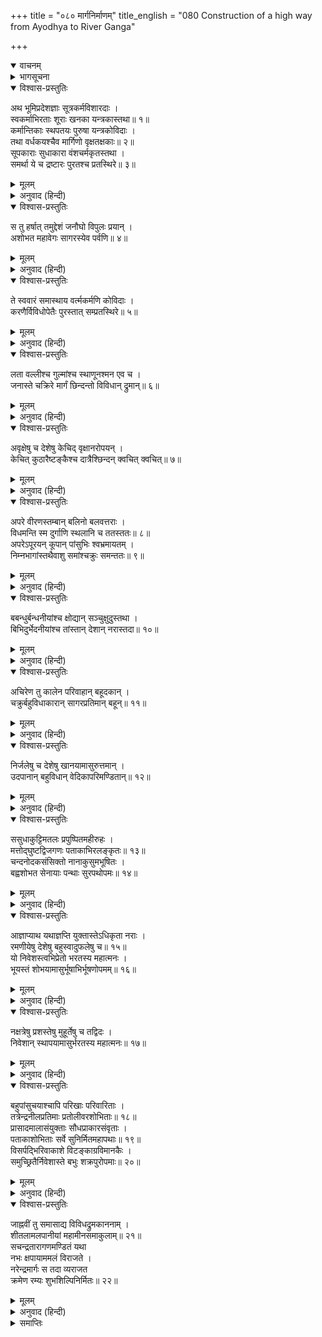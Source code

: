 +++
title = "०८० मार्गनिर्माणम्"
title_english = "080 Construction of a high way from Ayodhya to River Ganga"

+++
<details open><summary>वाचनम्</summary>
<div caption="श्रीराम-हरिसीताराममूर्ति-घनपाठिभ्यां वचनम्" class="audioEmbed" src="https://archive.org/download/Ramayana-recitation-Sriram-harisItArAmamUrti-Ghanapaati-v2/Kanda_2/Kanda_2_AYK-080-Marga_Nirmanam.mp3"></div>
</details>

<details><summary>भागसूचना</summary>

80. अयोध्यासे गङ्गातटतक सुरम्य शिविर और कूप आदिसे युक्त सुखद राजमार्गका निर्माण
</details>

<details open><summary>विश्वास-प्रस्तुतिः</summary>

अथ भूमिप्रदेशज्ञाः सूत्रकर्मविशारदाः ।  
स्वकर्माभिरताः शूराः खनका यन्त्रकास्तथा॥ १॥  
कर्मान्तिकाः स्थपतयः पुरुषा यन्त्रकोविदाः ।  
तथा वर्धकयश्चैव मार्गिणो वृक्षतक्षकाः॥ २॥  
सूपकाराः सुधाकारा वंशचर्मकृतस्तथा ।  
समर्था ये च द्रष्टारः पुरतश्च प्रतस्थिरे॥ ३॥
</details>

<details><summary>मूलम्</summary>

अथ भूमिप्रदेशज्ञाः सूत्रकर्मविशारदाः ।  
स्वकर्माभिरताः शूराः खनका यन्त्रकास्तथा॥ १॥  
कर्मान्तिकाः स्थपतयः पुरुषा यन्त्रकोविदाः ।  
तथा वर्धकयश्चैव मार्गिणो वृक्षतक्षकाः॥ २॥  
सूपकाराः सुधाकारा वंशचर्मकृतस्तथा ।  
समर्था ये च द्रष्टारः पुरतश्च प्रतस्थिरे॥ ३॥
</details>

<details><summary>अनुवाद (हिन्दी)</summary>

तत्पश्चात् ऊँची-नीची एवं सजल-निर्जल भूमिका ज्ञान रखनेवाले, सूत्रकर्म (छावनी आदि बनानेके लिये सूत धारण करने) में कुशल, मार्गकी रक्षा आदि अपने कर्ममें सदा सावधान रहनेवाले शूर-वीर, भूमि खोदने या सुरङ्ग आदि बनानेवाले, नदी आदि पार करनेके लिये तुरंत साधन उपस्थित करनेवाले अथवा जलके प्रवाहको रोकनेवाले वेतनभोगी कारीगर, थवई, रथ और यन्त्र आदि बनानेवाले पुरुष, बढ़ई, मार्गरक्षक, पेड़ काटनेवाले, रसोइये, चूनेसे पोतने आदिका काम करनेवाले, बाँसकी चटाई और सूप आदि बनानेवाले, चमड़ेका चारजामा आदि बनानेवाले तथा रास्तेकी विशेष जानकारी रखनेवाले सामर्थ्यशाली पुरुषोंने पहले प्रस्थान किया॥ १—३॥
</details>

<details open><summary>विश्वास-प्रस्तुतिः</summary>

स तु हर्षात् तमुद्देशं जनौघो विपुलः प्रयान् ।  
अशोभत महावेगः सागरस्येव पर्वणि॥ ४॥
</details>

<details><summary>मूलम्</summary>

स तु हर्षात् तमुद्देशं जनौघो विपुलः प्रयान् ।  
अशोभत महावेगः सागरस्येव पर्वणि॥ ४॥
</details>

<details><summary>अनुवाद (हिन्दी)</summary>

उस समय मार्ग ठीक करनेके लिये एक विशाल जनसमुदाय बड़े हर्षके साथ वनप्रदेशकी ओर अग्रसर हुआ, जो पूर्णिमाके दिन उमड़े हुए समुद्रके महान् वेगकी भाँति शोभा पा रहा था॥ ४॥
</details>

<details open><summary>विश्वास-प्रस्तुतिः</summary>

ते स्ववारं समास्थाय वर्त्मकर्मणि कोविदाः ।  
करणैर्विविधोपेतैः पुरस्तात् सम्प्रतस्थिरे॥ ५॥
</details>

<details><summary>मूलम्</summary>

ते स्ववारं समास्थाय वर्त्मकर्मणि कोविदाः ।  
करणैर्विविधोपेतैः पुरस्तात् सम्प्रतस्थिरे॥ ५॥
</details>

<details><summary>अनुवाद (हिन्दी)</summary>

वे मार्ग-निर्माणमें निपुण कारीगर अपना-अपना दल साथ लेकर अनेक प्रकारके औजारोंके साथ आगे चल दिये॥ ५॥
</details>

<details open><summary>विश्वास-प्रस्तुतिः</summary>

लता वल्लीश्च गुल्मांश्च स्थाणूनश्मन एव च ।  
जनास्ते चक्रिरे मार्गं छिन्दन्तो विविधान् द्रुमान्॥ ६॥
</details>

<details><summary>मूलम्</summary>

लता वल्लीश्च गुल्मांश्च स्थाणूनश्मन एव च ।  
जनास्ते चक्रिरे मार्गं छिन्दन्तो विविधान् द्रुमान्॥ ६॥
</details>

<details><summary>अनुवाद (हिन्दी)</summary>

वे लोग लताएँ, बेलें, झाड़ियाँ, ठूँठे वृक्ष तथा पत्थरोंको हटाते और नाना प्रकारके वृक्षोंको काटते हुए मार्ग तैयार करने लगे॥ ६॥
</details>

<details open><summary>विश्वास-प्रस्तुतिः</summary>

अवृक्षेषु च देशेषु केचिद् वृक्षानरोपयन् ।  
केचित् कुठारैष्टङ्कैश्च दात्रैश्छिन्दन् क्वचित् क्वचित्॥ ७॥
</details>

<details><summary>मूलम्</summary>

अवृक्षेषु च देशेषु केचिद् वृक्षानरोपयन् ।  
केचित् कुठारैष्टङ्कैश्च दात्रैश्छिन्दन् क्वचित् क्वचित्॥ ७॥
</details>

<details><summary>अनुवाद (हिन्दी)</summary>

जिन स्थानोंमें वृक्ष नहीं थे, वहाँ कुछ लोगोंने वृक्ष भी लगाये । कुछ कारीगरोंने कुल्हाड़ों, टंकों (पत्थर तोड़नेके औजारों) तथा हँसियोंसे कहीं-कहीं वृक्षों और घासोंको काट-काटकर रास्ता साफ किया॥ ७॥
</details>

<details open><summary>विश्वास-प्रस्तुतिः</summary>

अपरे वीरणस्तम्बान् बलिनो बलवत्तराः ।  
विधमन्ति स्म दुर्गाणि स्थलानि च ततस्ततः॥ ८॥  
अपरेऽपूरयन् कूपान् पांसुभिः श्वभ्रमायतम् ।  
निम्नभागांस्तथैवाशु समांश्चक्रुः समन्ततः॥ ९॥
</details>

<details><summary>मूलम्</summary>

अपरे वीरणस्तम्बान् बलिनो बलवत्तराः ।  
विधमन्ति स्म दुर्गाणि स्थलानि च ततस्ततः॥ ८॥  
अपरेऽपूरयन् कूपान् पांसुभिः श्वभ्रमायतम् ।  
निम्नभागांस्तथैवाशु समांश्चक्रुः समन्ततः॥ ९॥
</details>

<details><summary>अनुवाद (हिन्दी)</summary>

अन्य प्रबल मनुष्योंने जिनकी जड़ें नीचेतक जमी हुई थीं, उन कुश, कास आदिके झुरमुटोंको हाथोंसे ही उखाड़ फेंका । वे जहाँ-तहाँ ऊँचे-नीचे दुर्गम स्थानोंको खोद-खोदकर बराबर कर देते थे । दूसरे लोग कुओं और लंबे-चौड़े गड्ढोंको धूलोंसे ही पाट देते थे । जो स्थान नीचे होते, वहाँ सब ओरसे मिट्टी डालकर वे उन्हें शीघ्र ही बराबर कर देते थे॥ ८-९॥
</details>

<details open><summary>विश्वास-प्रस्तुतिः</summary>

बबन्धुर्बन्धनीयांश्च क्षोद्यान् सञ्चुक्षुदुस्तथा ।  
बिभिदुर्भेदनीयांश्च तांस्तान् देशान् नरास्तदा॥ १०॥
</details>

<details><summary>मूलम्</summary>

बबन्धुर्बन्धनीयांश्च क्षोद्यान् सञ्चुक्षुदुस्तथा ।  
बिभिदुर्भेदनीयांश्च तांस्तान् देशान् नरास्तदा॥ १०॥
</details>

<details><summary>अनुवाद (हिन्दी)</summary>

उन्होंने जहाँ पुल बाँधनेके योग्य पानी देखा, वहाँ पुल बाँध दिये । जहाँ कँकरीली जमीन दिखायी दी, वहाँ उसे ठोक-पीटकर मुलायम कर दिया और जहाँ पानी बहनेके लिये मार्ग बनाना आवश्यक समझा, वहाँ बाँध काट दिया । इस प्रकार विभिन्न देशोंमें वहाँकी आवश्यकताके अनुसार कार्य किया॥ १०॥
</details>

<details open><summary>विश्वास-प्रस्तुतिः</summary>

अचिरेण तु कालेन परिवाहान् बहूदकान् ।  
चक्रुर्बहुविधाकारान् सागरप्रतिमान् बहून्॥ ११॥
</details>

<details><summary>मूलम्</summary>

अचिरेण तु कालेन परिवाहान् बहूदकान् ।  
चक्रुर्बहुविधाकारान् सागरप्रतिमान् बहून्॥ ११॥
</details>

<details><summary>अनुवाद (हिन्दी)</summary>

छोटे-छोटे सोतोंको, जिनका पानी सब ओर बह जाया करता था, चारों ओरसे बाँधकर शीघ्र ही अधिक जलवाला बना दिया । इस तरह थोड़े ही समयमें उन्होंने भिन्न-भिन्न आकार-प्रकारके बहुत-से सरोवर तैयार कर दिये, जो अगाध जलसे भरे होनेके कारण समुद्रके समान जान पड़ते थे॥ ११॥
</details>

<details open><summary>विश्वास-प्रस्तुतिः</summary>

निर्जलेषु च देशेषु खानयामासुरुत्तमान् ।  
उदपानान् बहुविधान् वेदिकापरिमण्डितान्॥ १२॥
</details>

<details><summary>मूलम्</summary>

निर्जलेषु च देशेषु खानयामासुरुत्तमान् ।  
उदपानान् बहुविधान् वेदिकापरिमण्डितान्॥ १२॥
</details>

<details><summary>अनुवाद (हिन्दी)</summary>

निर्जल स्थानोंमें नाना प्रकारके अच्छे-अच्छे कुएँ और बावड़ी आदि बनवा दिये, जो आस-पास बनी हुई वेदिकाओंसे अलंकृत थे॥ १२॥
</details>

<details open><summary>विश्वास-प्रस्तुतिः</summary>

ससुधाकुट्टिमतलः प्रपुष्पितमहीरुहः ।  
मत्तोद‍्घुष्टद्विजगणः पताकाभिरलङ्कृतः॥ १३॥  
चन्दनोदकसंसिक्तो नानाकुसुमभूषितः ।  
बह्वशोभत सेनायाः पन्थाः सुरपथोपमः॥ १४॥
</details>

<details><summary>मूलम्</summary>

ससुधाकुट्टिमतलः प्रपुष्पितमहीरुहः ।  
मत्तोद‍्घुष्टद्विजगणः पताकाभिरलङ्कृतः॥ १३॥  
चन्दनोदकसंसिक्तो नानाकुसुमभूषितः ।  
बह्वशोभत सेनायाः पन्थाः सुरपथोपमः॥ १४॥
</details>

<details><summary>अनुवाद (हिन्दी)</summary>

इस प्रकार सेनाका वह मार्ग देवताओंके मार्गकी भाँति अधिक शोभा पाने लगा । उसकी भूमिपर चूना-सुर्खी और कंकरीट बिछाकर उसे कूट-पीटकर पक्का कर दिया गया था । उसके किनारे-किनारे फूलोंसे सुशोभित वृक्ष लगाये गये थे । वहाँके वृक्षोंपर मतवाले पक्षी चहक रहे थे । सारे मार्गको पताकाओंसे सजा दिया गया था, उसपर चन्दनमिश्रित जलका छिड़काव किया गया था तथा अनेक प्रकारके फूलोंसे वह सड़क सजायी गयी थी॥
</details>

<details open><summary>विश्वास-प्रस्तुतिः</summary>

आज्ञाप्याथ यथाज्ञप्ति युक्तास्तेऽधिकृता नराः ।  
रमणीयेषु देशेषु बहुस्वादुफलेषु च॥ १५॥  
यो निवेशस्त्वभिप्रेतो भरतस्य महात्मनः ।  
भूयस्तं शोभयामासुर्भूषाभिर्भूषणोपमम्॥ १६॥
</details>

<details><summary>मूलम्</summary>

आज्ञाप्याथ यथाज्ञप्ति युक्तास्तेऽधिकृता नराः ।  
रमणीयेषु देशेषु बहुस्वादुफलेषु च॥ १५॥  
यो निवेशस्त्वभिप्रेतो भरतस्य महात्मनः ।  
भूयस्तं शोभयामासुर्भूषाभिर्भूषणोपमम्॥ १६॥
</details>

<details><summary>अनुवाद (हिन्दी)</summary>

मार्ग बन जानेपर जहाँ-तहाँ छावनी आदि बनानेके लिये जिन्हें अधिकार दिया गया था, कार्यमें दत्त-चित्त रहनेवाले उन लोगोंने भरतकी आज्ञाके अनुसार सेवकोंको काम करनेका आदेश देकर जहाँ स्वादिष्ट फलोंकी अधिकता थी उन सुन्दर प्रदेशोंमें छावनियाँ बनवायीं और जो भरतको अभीष्ट था, मार्गके भूषणरूप उस शिविरको नाना प्रकारके अलंकारोंसे और भी सजा दिया॥ १५-१६॥
</details>

<details open><summary>विश्वास-प्रस्तुतिः</summary>

नक्षत्रेषु प्रशस्तेषु मुहूर्तेषु च तद्विदः ।  
निवेशान् स्थापयामासुर्भरतस्य महात्मनः॥ १७॥
</details>

<details><summary>मूलम्</summary>

नक्षत्रेषु प्रशस्तेषु मुहूर्तेषु च तद्विदः ।  
निवेशान् स्थापयामासुर्भरतस्य महात्मनः॥ १७॥
</details>

<details><summary>अनुवाद (हिन्दी)</summary>

वास्तु-कर्मके ज्ञाता विद्वानोंने उत्तम नक्षत्रों और मुहूर्तोंमें महात्मा भरतके ठहरनेके लिये जो-जो स्थान बने थे, उनकी प्रतिष्ठा करवायी॥ १७॥
</details>

<details open><summary>विश्वास-प्रस्तुतिः</summary>

बहुपांसुचयाश्चापि परिखाः परिवारिताः ।  
तत्रेन्द्रनीलप्रतिमाः प्रतोलीवरशोभिताः॥ १८॥  
प्रासादमालासंयुक्ताः सौधप्राकारसंवृताः ।  
पताकाशोभिताः सर्वे सुनिर्मितमहापथाः॥ १९॥  
विसर्पद्भिरिवाकाशे विटङ्काग्रविमानकैः ।  
समुच्छ्रितैर्निवेशास्ते बभुः शक्रपुरोपमाः॥ २०॥
</details>

<details><summary>मूलम्</summary>

बहुपांसुचयाश्चापि परिखाः परिवारिताः ।  
तत्रेन्द्रनीलप्रतिमाः प्रतोलीवरशोभिताः॥ १८॥  
प्रासादमालासंयुक्ताः सौधप्राकारसंवृताः ।  
पताकाशोभिताः सर्वे सुनिर्मितमहापथाः॥ १९॥  
विसर्पद्भिरिवाकाशे विटङ्काग्रविमानकैः ।  
समुच्छ्रितैर्निवेशास्ते बभुः शक्रपुरोपमाः॥ २०॥
</details>

<details><summary>अनुवाद (हिन्दी)</summary>

मार्गमें बने हुए वे निवेश (विश्राम-स्थान) इन्द्रपुरीके समान शोभा पाते थे । उनके चारों ओर खाइयाँ खोदी गयी थीं, धूल-मिट्टीके ऊँचे ढेर लगाये गये थे । खेमोंके भीतर इन्द्रनीलमणिकी बनी हुई प्रतिमाएँ सजायी गयी थीं । गलियों और सड़कोंसे उनकी विशेष शोभा होती थी । राजकीय गृहों और देवस्थानोंसे युक्त वे शिविर चूने पुते हुए प्राकारों (चहारदीवारियों)से घिरे थे । सभी विश्रामस्थान पताकाओंसे सुशोभित थे । सर्वत्र बड़ी-बड़ी सड़कोंका सुन्दर ढंगसे निर्माण किया गया था । विटङ्कों (कबूतरोंके रहनेके स्थानों—कावकों) और ऊँचे-ऊँचे श्रेष्ठ विमानोंके कारण उन सभी शिविरोंकी बड़ी शोभा हो रही थी॥ १८—२०॥
</details>

<details open><summary>विश्वास-प्रस्तुतिः</summary>

जाह्नवीं तु समासाद्य विविधद्रुमकाननाम् ।  
शीतलामलपानीयां महामीनसमाकुलाम्॥ २१॥  
सचन्द्रतारागणमण्डितं यथा  
नभः क्षपायाममलं विराजते ।  
नरेन्द्रमार्गः स तदा व्यराजत  
क्रमेण रम्यः शुभशिल्पिनिर्मितः॥ २२॥
</details>

<details><summary>मूलम्</summary>

जाह्नवीं तु समासाद्य विविधद्रुमकाननाम् ।  
शीतलामलपानीयां महामीनसमाकुलाम्॥ २१॥  
सचन्द्रतारागणमण्डितं यथा  
नभः क्षपायाममलं विराजते ।  
नरेन्द्रमार्गः स तदा व्यराजत  
क्रमेण रम्यः शुभशिल्पिनिर्मितः॥ २२॥
</details>

<details><summary>अनुवाद (हिन्दी)</summary>

नाना प्रकारके वृक्षों और वनोंसे सुशोभित, शीतल निर्मल जलसे भरी हुई और बड़े-बड़े मत्स्योंसे व्याप्त गङ्गाके किनारेतक बना हुआ वह रमणीय राजमार्ग उस समय बड़ी शोभा पा रहा था । अच्छे कारीगरोंने उसका निर्माण किया था । रात्रिके समय वह चन्द्रमा और तारागणोंसे मण्डित निर्मल आकाशके समान सुशोभित होता था॥ २१-२२॥
</details>

<details><summary>समाप्तिः</summary>

इत्यार्षे श्रीमद्रामायणे वाल्मीकीये आदिकाव्येऽयोध्याकाण्डेऽशीतितमः सर्गः॥ ८०॥  
इस प्रकार श्रीवाल्मीकिनिर्मित आर्षरामायण आदिकाव्यके अयोध्याकाण्डमें अस्सीवाँ सर्ग पूरा हुआ॥ ८०॥
</details>


